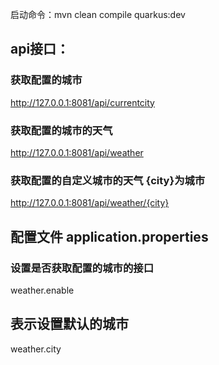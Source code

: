 启动命令：mvn clean compile quarkus:dev

## api接口：
### 获取配置的城市
http://127.0.0.1:8081/api/currentcity  

### 获取配置的城市的天气
http://127.0.0.1:8081/api/weather  

### 获取配置的自定义城市的天气 {city}为城市
http://127.0.0.1:8081/api/weather/{city}  

## 配置文件 application.properties
### 设置是否获取配置的城市的接口 
weather.enable 

## 表示设置默认的城市
weather.city